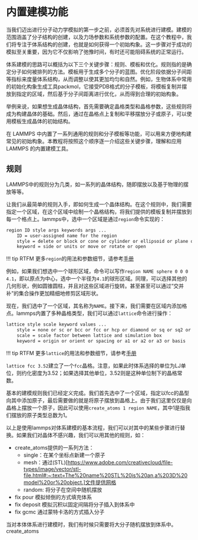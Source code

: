 # 内置建模功能

当我们迈出进行分子动力学模拟的第一步之前，必须首先对系统进行建模。建模的范围涵盖了分子结构的创建，以及力场参数和系统参数的配置。在这个教程中，我们将专注于体系结构的创建，也就是如何获得一个初始构象。这一步骤对于成功的模拟至关重要，因为它不仅影响了弛豫时间，有时还可能阻碍系统的正常运行。

体系建模的思路可以概括为以下三个关键步骤：规则、模板和优化。规则指的是确定分子如何被排列的方法。模板用于生成多个分子的蓝图。优化阶段依据分子间距等指标来度量体系结构，从而调整以使其更加均匀和自然。例如，生物体系中常用的初始化构象生成工具packmol，它接受PDB格式的分子模板，将模板复制并摆放到指定的区域，然后基于分子间距离进行优化，从而得到合理的初始构象。

举例来说，如果想生成晶体结构，首先需要确定晶格类型和晶格参数，这些规则将成为构建晶体的基础。然后，通过在晶格点上复制和平移摆放分子或原子，可以使用模板生成晶体的初始结构。

在 LAMMPS 中内置了一系列通用的规则和分子模板等功能，可以用来方便地构建常见的初始构象。本教程将按照这个顺序逐一介绍这些关键步骤，理解和应用 LAMMPS 的内置建模工具。

## 规则

LAMMPS中的规则分为几类，如一系列的晶体结构，随即摆放以及基于物理的摆放等等。

让我们从最简单的规则入手，即如何生成一个晶体结构。在这个规则中，我们需要指定一个区域，在这个区域中绘制一个晶格结构，将我们提供的模板复制并摆放到每一个格点上。lammps中，选中一个区域是通过`region`命令实现的：

``` bash
region ID style args keywords args ...
    ID = user-assigned name for the region
    style = delete or block or cone or cylinder or ellipsoid or plane or prism or sphere or union or intersect
    keyword = side or units or move or rotate or open
```

!!! tip RTFM
    更多`region`的用法和参数细节，请参考[手册](https://docs.lammps.org/region.html)

例如，如果我们想选中一个球形区域，命令可以写作`region NAME sphere 0 0 0 4.1`，即以原点为中心，选中一个半径为`4.1`的球形区域。同理，可以选择其他的几何形状，例如圆锥圆柱，并且对这些区域进行旋转。甚至甚至可以通过“交并补”的集合操作更加精细地修剪区域形状。

现在，我们选中了一个区域，其名称为`NAME`。接下来，我们需要在区域内添加格点。lammps内置了多种晶格类型，我们可以通过`lattice`命令进行操作：

``` bash
lattice style scale keyword values ...
    style = none or sc or bcc or fcc or hcp or diamond or sq or sq2 or hex or custom
    scale = scale factor between lattice and simulation box
    keyword = origin or orient or spacing or a1 or a2 or a3 or basis
```

!!! tip RTFM
    更多`lattice`的用法和参数细节，请参考[手册](https://docs.lammps.org/lattice.html)

`lattice fcc 3.52`建立了一个`fcc`晶格。注意，如果此时体系选择的单位为LJ单位，则约化密度为3.52；如果选择其他单位，3.52则是这种单位制下的晶格常数。

基本的建模规则我们已经定义完成。我们首先选中了一个区域，指定以fcc的晶型向其中添加原子，最后需要做的就是将原子摆放到晶格上。由于我们这里仅仅是向晶格上摆放一个原子，因此可以使用`create_atoms 1 region NAME`，其中1是指我们摆放的原子类型总数为1。

以上是使用lammps对体系建模的基本流程，我们可以对其中的某些步骤进行替换。如果我们对晶体不感兴趣，我们可以用其他的规则，如：

* create_atoms提供的一系列方法：
    * single：在某个坐标点新建一个原子
    * mesh：通过(STL)[https://www.adobe.com/creativecloud/file-types/image/vector/stl-file.html#:~:text=The%20name%20STL%20is%20an,a%203D%20model%20or%20object.]文件提供网格
    * random: 将分子在空间中随机摆放
* fix pour 模拟倾倒的方式填充体系
* fix deposit 模拟沉积以固定间隔将分子插入到体系中
* fix gcmc 通过蒙特卡洛的方式插入分子

当对本体体系进行建模时，我们有时候只需要将大分子随机摆放到体系中。create_atoms